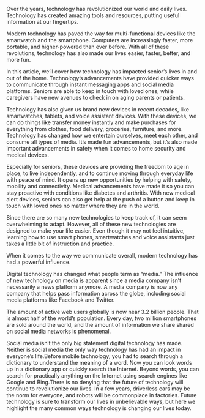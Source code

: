 Over the years, technology has revolutionized our world and daily lives. Technology has created amazing tools and resources, putting useful information at our fingertips.

Modern technology has paved the way for multi-functional devices like the smartwatch and the smartphone. Computers are increasingly faster, more portable, and higher-powered than ever before. With all of these revolutions, technology has also made our lives easier, faster, better, and more fun.

In this article, we’ll cover how technology has impacted senior’s lives in and out of the home. Technology’s advancements have provided quicker ways to communicate through instant messaging apps and social media platforms. Seniors are able to keep in touch with loved ones, while caregivers have new avenues to check in on aging parents or patients.

Technology has also given us brand new devices in recent decades, like smartwatches, tablets, and voice assistant devices. With these devices, we can do things like transfer money instantly and make purchases for everything from clothes, food delivery, groceries, furniture, and more. Technology has changed how we entertain ourselves, meet each other, and consume all types of media. It’s made fun advancements, but it’s also made important advancements in safety when it comes to home security and medical devices.

Especially for seniors, these devices are providing the freedom to age in place, to live independently, and to continue moving through everyday life with peace of mind. It opens up new opportunities by helping with safety, mobility and connectivity. Medical advancements have made it so you can stay proactive with conditions like diabetes and arthritis. With new medical alert devices, seniors can also get help at the push of a button and keep in touch with loved ones no matter where they are in the world.

Since there are so many new technologies to keep track of, it can seem overwhelming to adapt. However, all of these new technologies are designed to make your life easier. Even though it may not feel intuitive, learning how to use smart phones, smartwatches and voice assistants just takes a little bit of instruction and practice.

When it comes to the way we communicate overall, modern technology has had a powerful influence.

Digital technology has changed what people term as “media.” The influence of new technology on media is apparent since a media company isn’t necessarily a news platform anymore. A media company is now any company that helps pass information across the globe, including social media platforms like Facebook and Twitter.

The amount of active web users globally is now near 3.2 billion people. That is almost half of the world’s population. Every day, two million smartphones are sold around the world, and the amount of information we share shared on social media networks is phenomenal.

Social media isn’t the only big statement digital technology has made. Neither is social media the only way technology has had an impact in everyone’s life.Before mobile technology, you had to search through a dictionary to understand the meaning of a word. Now you can look words up in a dictionary app or quickly search the Internet. Beyond words, you can search for practically anything on the Internet using search engines like Google and Bing.There is no denying that the future of technology will continue to revolutionize our lives. In a few years, driverless cars may be the norm for everyone, and robots will be commonplace in factories. Future technology is sure to transform our lives in unbelievable ways, but here we  highlight the many common ways technology is changing our lives today.

